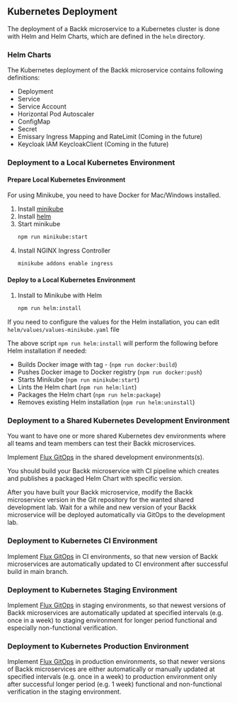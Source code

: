 ## Kubernetes Deployment
The deployment of a Backk microservice to a Kubernetes cluster is done with Helm and Helm Charts, which
are defined in the `helm` directory.

### Helm Charts
The Kubernetes deployment of the Backk microservice contains following definitions:
- Deployment
- Service
- Service Account
- Horizontal Pod Autoscaler
- ConfigMap
- Secret
- Emissary Ingress Mapping and RateLimit (Coming in the future)
- Keycloak IAM KeycloakClient (Coming in the future)

### Deployment to a Local Kubernetes Environment

#### Prepare Local Kubernetes Environment
For using Minikube, you need to have Docker for Mac/Windows installed.

1. Install [minikube](https://minikube.sigs.k8s.io/docs/)
2. Install [helm](https://helm.sh/docs/intro/install/)
3. Start minikube 
   ```bash
   npm run minikube:start
   ```
4. Install NGINX Ingress Controller
   ```bash
   minikube addons enable ingress
   ```

#### Deploy to a Local Kubernetes Environment
1. Install to Minikube with Helm
   ```bash
   npm run helm:install
   ```

If you need to configure the values for the Helm installation, you can edit `helm/values/values-minikube.yaml` file

The above script `npm run helm:install` will perform the following before Helm installation if needed:
 - Builds Docker image with tag <git-user-name>-<git-branch> (`npm run docker:build`)
 - Pushes Docker image to Docker registry (`npm run docker:push`)
 - Starts Minikube (`npm run minikube:start`)
 - Lints the Helm chart (`npm run helm:lint`)
 - Packages the Helm chart (`npm run helm:package`)
 - Removes existing Helm installation (`npm run helm:uninstall`)

### Deployment to a Shared Kubernetes Development Environment
You want to have one or more shared Kubernetes dev environments where all teams and team members can 
test their Backk microservices.

Implement [Flux GitOps](https://fluxcd.io/) in the shared development environments(s). 

You should build your Backk microservice with CI pipeline which creates and publishes a packaged Helm Chart
with specific version.

After you have built your Backk microservice, modify the Backk microservice version in the Git repository for the wanted shared development lab.
Wait for a while and new version of your Backk microservice will be deployed automatically via GitOps to the development lab.

### Deployment to Kubernetes CI Environment
Implement [Flux GitOps](https://fluxcd.io/) in CI environments, so that new version of Backk microservices
are automatically updated to CI environment after successful build in main branch.

### Deployment to Kubernetes Staging Environment
Implement [Flux GitOps](https://fluxcd.io/) in staging environments, so that newest versions of Backk microservices
are automatically updated at specified intervals (e.g. once in a week) to staging environment
for longer period functional and especially non-functional verification.

### Deployment to Kubernetes Production Environment 
Implement [Flux GitOps](https://fluxcd.io/) in production environments, so that newer versions of Backk microservices
are either automatically or manually updated at specified intervals (e.g. once in a week) to production environment only after successful longer period (e.g. 1 week) functional and non-functional
verification in the staging environment.
